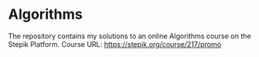 # Algorithms

The repository contains my solutions to an online Algorithms course on the Stepik Platform.
Course URL: https://stepik.org/course/217/promo
